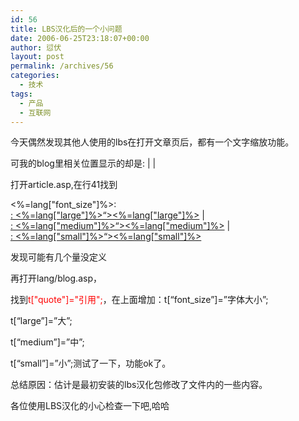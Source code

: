 ```yaml
---
id: 56
title: LBS汉化后的一个小问题
date: 2006-06-25T23:18:07+00:00
author: 愆伏
layout: post
permalink: /archives/56
categories:
  - 技术
tags:
  - 产品
  - 互联网
---
```

今天偶然发现其他人使用的lbs在打开文章页后，都有一个文字缩放功能。
  
可我的blog里相关位置显示的却是: | |
  
打开article.asp,在行41找到<coolcode lang="html">

<div class="textbox-fontsize">
  <%=lang["font_size"]%>:<br /> <a href="javascript:setFontSize(14)" title="<%=lang["font_size"]%>: <%=lang["large"]%>&#8220;><%=lang["large"]%></a> |<br /> <a href="javascript:setFontSize(11)" title="<%=lang["font_size"]%>: <%=lang["medium"]%>&#8220;><%=lang["medium"]%></a> |<br /> <a href="javascript:setFontSize(9)" title="<%=lang["font_size"]%>: <%=lang["small"]%>&#8220;><%=lang["small"]%></a>
</div>

</coolcode>发现可能有几个量没定义
  
<!--more-->


  
再打开lang/blog.asp，
  
找到<span style="color:Red">t["quote"]="引用";</span>，在上面增加：<coolcode lang="html">t[&#8220;font_size&#8221;]=&#8221;字体大小&#8221;;
  
t[&#8220;large&#8221;]=&#8221;大&#8221;;
  
t[&#8220;medium&#8221;]=&#8221;中&#8221;;
  
t[&#8220;small&#8221;]=&#8221;小&#8221;;</coolcode>测试了一下，功能ok了。
  
总结原因：估计是最初安装的lbs汉化包修改了文件内的一些内容。
  
各位使用LBS汉化的小心检查一下吧,哈哈